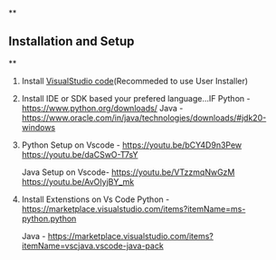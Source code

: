 

**

## Installation and Setup

**

1. Install [VisualStudio code](https://code.visualstudio.com/download)(Recommeded to use User Installer)
2. Install IDE or SDK based your prefered language...IF
Python -https://www.python.org/downloads/
Java -https://www.oracle.com/in/java/technologies/downloads/#jdk20-windows

3. Python Setup on Vscode -
https://youtu.be/bCY4D9n3Pew
https://youtu.be/daCSwO-T7sY

	Java Setup on Vscode- 
	https://youtu.be/VTzzmqNwGzM
	https://youtu.be/AvOIyjBY_mk

4. Install Extenstions on Vs Code
Python -https://marketplace.visualstudio.com/items?itemName=ms-python.python

	Java - https://marketplace.visualstudio.com/items?itemName=vscjava.vscode-java-pack


